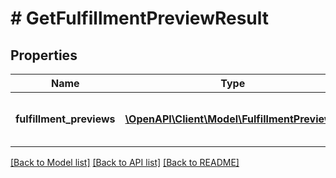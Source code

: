# # GetFulfillmentPreviewResult

## Properties

Name | Type | Description | Notes
------------ | ------------- | ------------- | -------------
**fulfillment_previews** | [**\OpenAPI\Client\Model\FulfillmentPreview[]**](FulfillmentPreview.md) | An array of fulfillment preview information. | [optional]

[[Back to Model list]](../../README.md#models) [[Back to API list]](../../README.md#endpoints) [[Back to README]](../../README.md)
